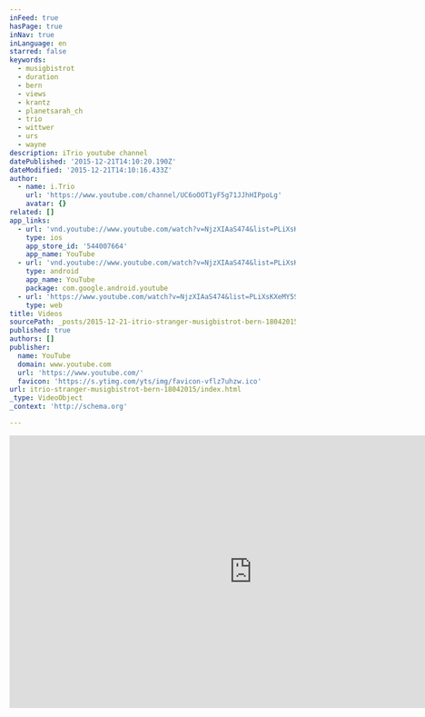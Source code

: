 ```yaml
---
inFeed: true
hasPage: true
inNav: true
inLanguage: en
starred: false
keywords:
  - musigbistrot
  - duration
  - bern
  - views
  - krantz
  - planetsarah_ch
  - trio
  - wittwer
  - urs
  - wayne
description: iTrio youtube channel
datePublished: '2015-12-21T14:10:20.190Z'
dateModified: '2015-12-21T14:10:16.433Z'
author:
  - name: i.Trio
    url: 'https://www.youtube.com/channel/UC6oOOT1yF5g71JJhHIPpoLg'
    avatar: {}
related: []
app_links:
  - url: 'vnd.youtube://www.youtube.com/watch?v=NjzXIAaS474&list=PLiXsKXeMY5SMLqjWbc97ugN-7AmXqGwUa&feature=applinks'
    type: ios
    app_store_id: '544007664'
    app_name: YouTube
  - url: 'vnd.youtube://www.youtube.com/watch?v=NjzXIAaS474&list=PLiXsKXeMY5SMLqjWbc97ugN-7AmXqGwUa&feature=applinks'
    type: android
    app_name: YouTube
    package: com.google.android.youtube
  - url: 'https://www.youtube.com/watch?v=NjzXIAaS474&list=PLiXsKXeMY5SMLqjWbc97ugN-7AmXqGwUa&feature=applinks'
    type: web
title: Videos
sourcePath: _posts/2015-12-21-itrio-stranger-musigbistrot-bern-18042015.md
published: true
authors: []
publisher:
  name: YouTube
  domain: www.youtube.com
  url: 'https://www.youtube.com/'
  favicon: 'https://s.ytimg.com/yts/img/favicon-vflz7uhzw.ico'
url: itrio-stranger-musigbistrot-bern-18042015/index.html
_type: VideoObject
_context: 'http://schema.org'

---
```

<iframe src="https://cdn.embedly.com/widgets/media.html?src=https%3A%2F%2Fwww.youtube.com%2Fembed%2Fvideoseries%3Flist%3DPLiXsKXeMY5SMLqjWbc97ugN-7AmXqGwUa&amp;url=https%3A%2F%2Fwww.youtube.com%2Fwatch%3Fv%3DNjzXIAaS474%26list%3DPLiXsKXeMY5SMLqjWbc97ugN-7AmXqGwUa&amp;image=https%3A%2F%2Fi.ytimg.com%2Fvi%2FNjzXIAaS474%2Fhqdefault.jpg&amp;key=b7d04c9b404c499eba89ee7072e1c4f7&amp;type=text%2Fhtml&amp;schema=youtube" width="854" height="480" scrolling="no" frameborder="0" allowfullscreen="allowfullscreen" style=""></iframe>